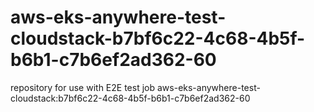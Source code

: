 # aws-eks-anywhere-test-cloudstack-b7bf6c22-4c68-4b5f-b6b1-c7b6ef2ad362-60
repository for use with E2E test job aws-eks-anywhere-test-cloudstack:b7bf6c22-4c68-4b5f-b6b1-c7b6ef2ad362-60
